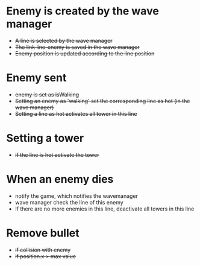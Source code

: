 # Enemy is created by the wave manager
  * ~~A line is selected by the wave manager~~
  * ~~The link line-enemy is saved in the wave manager~~
  * ~~Enemy position is updated according to the line position~~

# Enemy sent
 * ~~enemy is set as isWalking~~
 * ~~Setting an enemy as 'walking' set the corresponding line as hot (in the wave manager)~~
 * ~~Setting a line as hot activates all tower in this line~~

# Setting a tower
 * ~~if the line is hot activate the tower~~

# When an enemy dies
 * notify the game, which notifies the wavemanager
 * wave manager check the line of this enemy
 * If there are no more enemies in this line, deactivate all towers in this line

# Remove bullet
 * ~~if collision with enemy~~
 * ~~if position.x > max value~~


